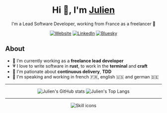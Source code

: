 <div align="center">

# Hi 👋, I'm [Julien][website-url]

I'm a Lead Software Developer, working from France as a freelancer 🚀

[![Website](https://img.shields.io/badge/website-000000?style=for-the-badge)][website-url]
[![LinkedIn](https://img.shields.io/badge/linkedin-0077B5?style=for-the-badge)][linkedin-url]
[![Bluesky](https://img.shields.io/badge/bluesky-1185FE?style=for-the-badge)][bluesky-url]



</div>

## About

- 💼 I’m currently working as a **freelance lead developer**
- 💗 I love to write software in **rust**, to work in the **terminal** and **craft**
- 🚚 I'm pationate about **continuous delivery**, **TDD**
- 💬 I'm speaking and working in french 🇫🇷, english 🇺🇸 and german 🇩🇪

---

<div align="center">

![Julien's GitHub stats](https://github-readme-stats.vercel.app/api?username=julienmontagut&show_icons=true&line_height=20&theme=swift&custom_title=GitHub%20Stats)
![Julien's Top Langs](https://github-readme-stats.vercel.app/api/top-langs/?username=julienmontagut&layout=compact&theme=swift)

---

![Skill icons](https://skillicons.dev/icons?i=rust,actix,neovim,nix,bash,linux,apple)
    
</div>

[website-url]: <https://julienmontagut.com>
[linkedin-url]: <https://www.linkedin.com/in/julienmontagut>
[bluesky-url]: <https://bsky.app/profile/julienmontagut.bsky.social>
